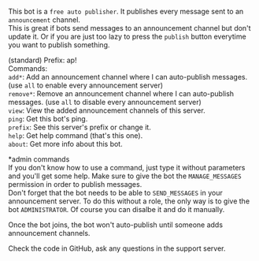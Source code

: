 This bot is a `free auto publisher`. It publishes every message sent to an `announcement` channel.
<br>This is great if bots send messages to an announcement channel but don't update it. Or if you are just too lazy to press the `publish` button everytime you want to publish something.

(standard) Prefix: ap!
<br>Commands:
<br>`add*`: Add an announcement channel where I can auto-publish messages. (use `all` to enable every announcement server)
<br>`remove*`: Remove an announcement channel where I can auto-publish messages. (use `all` to disable every announcement server)
<br>`view`: View the added announcement channels of this server.
<br>`ping`: Get this bot's ping.
<br>`prefix`: See this server's prefix or change it.
<br>`help`: Get help command (that's this one).
<br>`about`: Get more info about this bot.

*admin commands
<br>If you don't know how to use a command, just type it without parameters and you'll get some help.
Make sure to give the bot the `MANAGE_MESSAGES` permission in order to publish messages.
<br>Don't forget that the bot needs to be able to `SEND_MESSAGES` in your announcement server. To do this without a role, the only way is to give the bot `ADMINISTRATOR`. Of course you can disalbe it and do it manually.

Once the bot joins, the bot won't auto-publish until someone adds announcement channels.

Check the code in GitHub, ask any questions in the support server.
